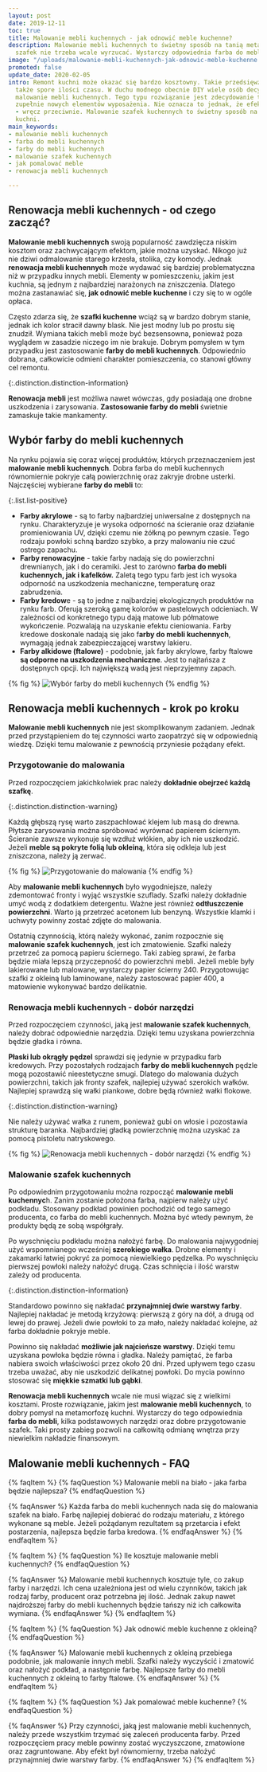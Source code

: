 ```yaml
---
layout: post
date: 2019-12-11
toc: true
title: Malowanie mebli kuchennych - jak odnowić meble kuchenne?
description: Malowanie mebli kuchennych to świetny sposób na tanią metamorfozę. Niemodnych
  szafek nie trzeba wcale wyrzucać. Wystarczy odpowiednia farba do mebli kuchennych.
image: "/uploads/malowanie-mebli-kuchennych-jak-odnowic-meble-kuchenne.jpg"
promoted: false
update_date: 2020-02-05
intro: Remont kuchni może okazać się bardzo kosztowny. Takie przedsięwzięcie pochłania
  także spore ilości czasu. W duchu modnego obecnie DIY wiele osób decyduje się na
  malowanie mebli kuchennych. Tego typu rozwiązanie jest zdecydowanie tańsze od zakupu
  zupełnie nowych elementów wyposażenia. Nie oznacza to jednak, że efekt będzie gorszy
  - wręcz przeciwnie. Malowanie szafek kuchennych to świetny sposób na całkowitą metamorfozę
  kuchni.
main_keywords:
- malowanie mebli kuchennych
- farba do mebli kuchennych
- farby do mebli kuchennych
- malowanie szafek kuchennych
- jak pomalować meble
- renowacja mebli kuchennych

---
```

## Renowacja mebli kuchennych - od czego zacząć?

**Malowanie mebli kuchennych** swoją popularność zawdzięcza niskim kosztom oraz zachwycającym efektom, jakie można uzyskać. Nikogo już nie dziwi odmalowanie starego krzesła, stolika, czy komody. Jednak **renowacja mebli kuchennych** może wydawać się bardziej problematyczna niż w przypadku innych mebli. Elementy w pomieszczeniu, jakim jest kuchnia, są jednym z najbardziej narażonych na zniszczenia. Dlatego można zastanawiać się, **jak odnowić meble kuchenne** i czy się to w ogóle opłaca.

Często zdarza się, że **szafki kuchenne** wciąż są w bardzo dobrym stanie, jednak ich kolor stracił dawny blask. Nie jest modny lub po prostu się znudził. Wymiana takich mebli może być bezsensowna, ponieważ poza wyglądem w zasadzie niczego im nie brakuje. Dobrym pomysłem w tym przypadku jest zastosowanie **farby do mebli kuchennych**. Odpowiednio dobrana, całkowicie odmieni charakter pomieszczenia, co stanowi główny cel remontu.

{:.distinction.distinction-information}

**Renowacja mebli** jest możliwa nawet wówczas, gdy posiadają one drobne uszkodzenia i zarysowania. **Zastosowanie farby do mebli** świetnie zamaskuje takie mankamenty.

## Wybór farby do mebli kuchennych

Na rynku pojawia się coraz więcej produktów, których przeznaczeniem jest **malowanie mebli kuchennych**. Dobra farba do mebli kuchennych równomiernie pokryje całą powierzchnię oraz zakryje drobne usterki. Najczęściej wybierane **farby do mebli** to:

{:.list.list-positive}

* **Farby akrylowe** - są to farby najbardziej uniwersalne z dostępnych na rynku. Charakteryzuje je wysoka odporność na ścieranie oraz działanie promieniowania UV, dzięki czemu nie żółkną po pewnym czasie. Tego rodzaju powłoki schną bardzo szybko, a przy malowaniu nie czuć ostrego zapachu.
* **Farby renowacyjne** - takie farby nadają się do powierzchni drewnianych, jak i do ceramiki. Jest to zarówno **farba do mebli kuchennych, jak i kafelków.** Zaletą tego typu farb jest ich wysoka odporność na uszkodzenia mechaniczne, temperaturę oraz zabrudzenia.
* **Farby kredow**e - są to jedne z najbardziej ekologicznych produktów na rynku farb. Oferują szeroką gamę kolorów w pastelowych odcieniach. W zależności od konkretnego typu dają matowe lub półmatowe wykończenie. Pozwalają na uzyskanie efektu cieniowania. Farby kredowe doskonale nadają się jako f**arby do mebli kuchennych**, wymagają jednak zabezpieczającej warstwy lakieru.
* **Farby alkidowe (ftalowe)** - podobnie, jak farby akrylowe, farby ftalowe **są odporne na uszkodzenia mechaniczne**. Jest to najtańsza z dostępnych opcji. Ich największą wadą jest nieprzyjemny zapach.

{% fig %}
![Wybór farby do mebli kuchennych](/uploads/wybor-farby-do-mebli-kuchennych.jpg "Wybór farby do mebli kuchennych")
{% endfig %}

## Renowacja mebli kuchennych - krok po kroku

**Malowanie mebli kuchennych** nie jest skomplikowanym zadaniem. Jednak przed przystąpieniem do tej czynności warto zaopatrzyć się w odpowiednią wiedzę. Dzięki temu malowanie z pewnością przyniesie pożądany efekt.

### Przygotowanie do malowania

Przed rozpoczęciem jakichkolwiek prac należy **dokładnie obejrzeć każdą szafkę**.

{:.distinction.distinction-warning}

Każdą głębszą rysę warto zaszpachlować klejem lub masą do drewna. Płytsze zarysowania można spróbować wyrównać papierem ściernym. Ścieranie zawsze wykonuje się wzdłuż włókien, aby ich nie uszkodzić. Jeżeli **meble są pokryte folią lub okleiną**, która się odkleja lub jest zniszczona, należy ją zerwać.

{% fig %}
![Przygotowanie do malowania](/uploads/przygotowanie-do-malowania.jpg "Przygotowanie do malowania")
{% endfig %}

Aby **malowanie mebli kuchennych** było wygodniejsze, należy zdemontować fronty i wyjąć wszystkie szuflady. Szafki należy dokładnie umyć wodą z dodatkiem detergentu. Ważne jest również **odtłuszczenie powierzchni**. Warto ją przetrzeć acetonem lub benzyną. Wszystkie klamki i uchwyty powinny zostać zdjęte do malowania.

Ostatnią czynnością, którą należy wykonać, zanim rozpocznie się **malowanie szafek kuchennych**, jest ich zmatowienie. Szafki należy przetrzeć za pomocą papieru ściernego. Taki zabieg sprawi, że farba będzie miała lepszą przyczepność do powierzchni mebli. Jeżeli meble były lakierowane lub malowane, wystarczy papier ścierny 240. Przygotowując szafki z okleiną lub laminowane, należy zastosować papier 400, a matowienie wykonywać bardzo delikatnie.

### Renowacja mebli kuchennych - dobór narzędzi

Przed rozpoczęciem czynności, jaką jest **malowanie szafek kuchennych**, należy dobrać odpowiednie narzędzia. Dzięki temu uzyskana powierzchnia będzie gładka i równa.

**Płaski lub okrągły pędzel** sprawdzi się jedynie w przypadku farb kredowych. Przy pozostałych rodzajach **farby do mebli kuchennych** pędzle mogą pozostawić nieestetyczne smugi. Dlatego do malowania dużych powierzchni, takich jak fronty szafek, najlepiej używać szerokich wałków. Najlepiej sprawdzą się wałki piankowe, dobre będą również wałki flokowe.

{:.distinction.distinction-warning}

Nie należy używać wałka z runem, ponieważ gubi on włosie i pozostawia strukturę baranka. Najbardziej gładką powierzchnię można uzyskać za pomocą pistoletu natryskowego.

{% fig %}
![Renowacja mebli kuchennych - dobór narzędzi](/uploads/farby-do-mebli-kuchennych.jpg "Renowacja mebli kuchennych - dobór narzędzi")
{% endfig %}

### Malowanie szafek kuchennych

Po odpowiednim przygotowaniu można rozpocząć **malowanie mebli kuchennyc**h. Zanim zostanie położona farba, najpierw należy użyć podkładu. Stosowany podkład powinien pochodzić od tego samego producenta, co farba do mebli kuchennych. Można być wtedy pewnym, że produkty będą ze sobą współgrały.

Po wyschnięciu podkładu można nałożyć farbę. Do malowania najwygodniej użyć wspomnianego wcześniej **szerokiego wałka**. Drobne elementy i zakamarki łatwiej pokryć za pomocą niewielkiego pędzelka. Po wyschnięciu pierwszej powłoki należy nałożyć drugą. Czas schnięcia i ilość warstw zależy od producenta.

{:.distinction.distinction-information}

Standardowo powinno się nakładać **przynajmniej dwie warstwy farby**. Najlepiej nakładać je metodą krzyżową: pierwszą z góry na dół, a drugą od lewej do prawej. Jeżeli dwie powłoki to za mało, należy nakładać kolejne, aż farba dokładnie pokryje meble.

Powinno się nakładać **możliwie jak najcieńsze warstwy**. Dzięki temu uzyskana powłoka będzie równa i gładka. Należy pamiętać, że farba nabiera swoich właściwości przez około 20 dni. Przed upływem tego czasu trzeba uważać, aby nie uszkodzić delikatnej powłoki. Do mycia powinno stosować się **miękkie szmatki lub gąbki**.

**Renowacja mebli kuchennych** wcale nie musi wiązać się z wielkimi kosztami. Proste rozwiązanie, jakim jest **malowanie mebli kuchennych**, to dobry pomysł na metamorfozę kuchni. Wystarczy do tego odpowiednia **farba do mebli**, kilka podstawowych narzędzi oraz dobre przygotowanie szafek. Taki prosty zabieg pozwoli na całkowitą odmianę wnętrza przy niewielkim nakładzie finansowym.

## Malowanie mebli kuchennych - FAQ

{% faqItem %}
{% faqQuestion %}
Malowanie mebli na biało - jaka farba będzie najlepsza?
{% endfaqQuestion %}

{% faqAnswer %}
Każda farba do mebli kuchennych nada się do malowania szafek na biało. Farbę najlepiej dobierać do rodzaju materiału, z którego wykonane są meble. Jeżeli pożądanym rezultatem są przetarcia i efekt postarzenia, najlepsza będzie farba kredowa.
{% endfaqAnswer %}
{% endfaqItem %}

{% faqItem %}
{% faqQuestion %}
Ile kosztuje malowanie mebli kuchennych?
{% endfaqQuestion %}

{% faqAnswer %}
Malowanie mebli kuchennych kosztuje tyle, co zakup farby i narzędzi. Ich cena uzależniona jest od wielu czynników, takich jak rodzaj farby, producent oraz potrzebna jej ilość. Jednak zakup nawet najdroższej farby do mebli kuchennych będzie tańszy niż ich całkowita wymiana.
{% endfaqAnswer %}
{% endfaqItem %}

{% faqItem %}
{% faqQuestion %}
Jak odnowić meble kuchenne z okleiną?
{% endfaqQuestion %}

{% faqAnswer %}
Malowanie mebli kuchennych z okleiną przebiega podobnie, jak malowanie innych mebli. Szafki należy wyczyścić i zmatowić oraz nałożyć podkład, a następnie farbę. Najlepsze farby do mebli kuchennych z okleiną to farby ftalowe.
{% endfaqAnswer %}
{% endfaqItem %}

{% faqItem %}
{% faqQuestion %}
Jak pomalować meble kuchenne?
{% endfaqQuestion %}

{% faqAnswer %}
Przy czynności, jaką jest malowanie mebli kuchennych, należy przede wszystkim trzymać się zaleceń producenta farby. Przed rozpoczęciem pracy meble powinny zostać wyczyszczone, zmatowione oraz zagruntowane. Aby efekt był równomierny, trzeba nałożyć przynajmniej dwie warstwy farby.
{% endfaqAnswer %}
{% endfaqItem %}
